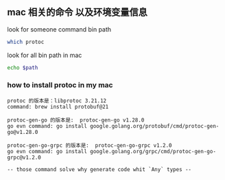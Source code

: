 ## mac 相关的命令 以及环境变量信息

look for someone command bin path
```bash
which protoc
```

look for all bin path in mac
```bash
echo $path
```







### how to install protoc in my mac
```text
protoc 的版本是：libprotoc 3.21.12
command: brew install protobuf@21

protoc-gen-go 的版本是:  protoc-gen-go v1.28.0    
go evn command: go install google.golang.org/protobuf/cmd/protoc-gen-go@v1.28.0

protoc-gen-go-grpc 的版本是:  protoc-gen-go-grpc v1.2.0  
go evn command: go install google.golang.org/grpc/cmd/protoc-gen-go-grpc@v1.2.0

-- those command solve why generate code whit `Any` types --

```